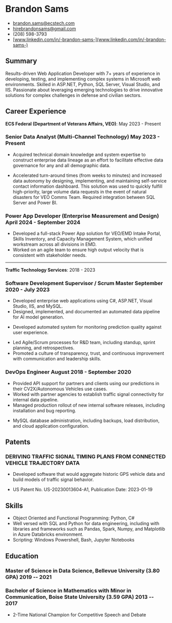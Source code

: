 <!-- The (first) h1 will be used as the <title> of the HTML page -->
# Brandon Sams

<!-- The unordered list immediately after the h1 will be formatted on a single line. It is intended to be used for contact details -->
<!-- - <brandon.sams@ecstech.com> -->
- <brandon.sams@ecstech.com>
- <hirebrandonsams@gmail.com>
- (208) 598-3793
- [www.linkedin.com/in/-brandon-sams-](www.linkedin.com/in/-brandon-sams-)
<!-- - (Remote) Salt Lake City, UT -->
<!-- - [brandonsams.github.io](https://brandonsams.github.io/) -->


## Summary
<!-- The paragraph after the h1 and ul and before the first h2 is optional. It is intended to be used for a short summary. -->
<!-- Data Analyst with extensive experience in business glossary development, data lineage analysis, and Agile methodologies, skilled in leveraging advanced data tools to deliver actionable insights and improve data quality. -->
Results-driven Web Application Developer with 7+ years of experience in developing, testing, and implementing complex systems in Microsoft web environments. Skilled in ASP.NET, Python, SQL Server, Visual Studio, and IIS. Passionate about leveraging emerging technologies to drive innovative solutions for complex challenges in defense and civilian sectors.

## Career Experience

**ECS Federal (Department of Veterans Affairs, VEO)**: May 2023 - Present

### <span>Senior Data Analyst (Multi-Channel Technology) </span> <span>May 2023 - Present</span>

- Acquired technical domain knowledge and system expertise to construct enterprise data lineage as an effort to facilitate effective data governance for any and all demographic data.
<!-- - Read and understood source code and technical documentation for diverse systems across the VA. Used this understanding to construct enterprise data lineage as an effort to facilitate effective data governance for any and all demographic data. -->
- Accelerated turn-around times (from weeks to minutes) and increased data autonomy by designing, implementing, and maintaining self-service contact information dashboard. This solution was used to quickly fulfill high-priority, large volume data requests in the event of natural disasters for VEO Comms Team. Required integration between SQL Server and Power BI.
<!-- - Constructed data lineage diagrams for systems across the VA to ensure effective -->

<!-- - Collected contact information for VEO Comms Annual Sexual Harassment campaign, which saved $1.68M in printing and postage by prioritizing contact via email. Required working with large datasets composed of millions of records. Utilized data cleaning techniques to deduplicate unnecessary records and reach the most veterans possible.
- Facilitated VA Intent to File campaign, informing veterans of their upcoming expiring claims. This was a time-sensitive joint effort with VBA and VEO. Required comparison of contact info between VBA and VA Profile, and comprehensive logic to determine which should be used.
- Quickly fulfilled high-priority, large volume data requests in the event of natural disasters for VEO Comms Team.
- Accelerated turn-around times (from weeks to minutes) and increased data autonomy by designing, implementing, and maintaining self-service contact information dashboard.
- Investigated and tracked data quality issues as visible in Customer Experience Insights.
<!-- - Exploration, aggregation, and documentation of partner systems that are connected to VA Profile -->
<!-- - Researched partner systems that are connected to VA Profile, and aggregated data into dashboard. Also developed process so that this dataset would continue to be updated as new partners get connected. -->

###  <span>Power App Developer (Enterprise Measurement and Design)</span> <span>April 2024 - September 2024</span>

- Developed a full-stack Power App solution for VEO/EMD Intake Portal, Skills Inventory, and Capacity Management System, which unified workstream across all divisions in EMD.
- Worked on an agile team to ensure high output velocity that is consistent with stakeholder needs.

---

**Traffic Technology Services**: 2018 - 2023

<!-- You have to wrap the "left" and "right" half of these headings in spans by hand -->
### <span>Software Development Supervisor / Scrum Master</span> <span>September 2020 - July 2023</span>

- Developed enterprise web applications using C#, ASP.NET, Visual Studio, IIS, and MySQL.
- Designed, implemented, and documented an automated data pipeline for AI model generation.
<!-- - Managed Big Data pipelines with performance in mind, such as with a dataset that grew by 2TB/day. -->
<!-- - Utilized unsupervised machine learning (EP-Means) to cluster circularly distributed statistical data. -->
- Developed automated system for monitoring prediction quality against user experience.
<!-- - Worked with domain experts to incorporate their feedback into predictive models -->
- Led Agile/Scrum processes for R&D team, including standup, sprint planning, and retrospectives.
- Promoted a culture of transparency, trust, and continuous improvement with communication and leadership skills.
<!-- - Utilized data cleaning methods to ensure model input is complete, accurate, consistent, and uniform -->

### <span>DevOps Engineer</span> <span>August 2018 - September 2020</span>

- Provided API support for partners and clients using our predictions in their CV2X/Autonomous Vehicles use cases.
- Worked with partner agencies to establish traffic signal connectivity for internal data pipeline.
- Managed production rollout of new internal software releases, including installation and bug reporting.
<!-- - Developed and implemented quality control metrics for traffic signal predictions against incoming status data -->
<!-- - Windows Server system administration using PowerShell to manage hundreds of servers at a time -->
- MySQL database administration, including backups, load distribution, and cloud application configuration.

<!-- ---

**Nordstrom Distribution Center 89**: 2018
### <span>Seasonal Package Handler</span> <span>June 2018 - August 2018</span>

 - Worked with teammates to unload inbound shipments
 - Prioritized safety in the workplace
 - Efficiently spent time and energy
 - Communicated with other to solve problems
 - Packed outbound orders for customers and retail stores -->

## Patents

### DERIVING TRAFFIC SIGNAL TIMING PLANS FROM CONNECTED VEHICLE TRAJECTORY DATA

- Developed software that would aggregate historic GPS vehicle data and build models of traffic signal behavior.
<!-- - Reduced dependency on parter data being recieved from Advanced Traffic Management Systems
- Tripled the count of traffic signals being modeled in the United States -->
- US Patent No. US-20230013604-A1, Publication Date: 2023-01-19

<!-- ### Certified SAFe 6 Product Owner/Product Manager -->

## Skills

- Object Oriented and Functional Programming: Python, C#
- Well versed with SQL and Python for data engineering, including with libraries and frameworks such as Pandas, Spark, Numpy, and Matplotlib in Azure Databricks environment.
- Scripting: Windows Powershell, Bash, Jupyter Notebooks
<!-- - Data Visualization: Grafana, PowerBI, Tableau, R -->
<!-- - Operating Systems: Confident with software development on/for Linux, Windows, and macOS -->
<!-- - Experienced with the Microsoft Power Platform, including Sharepoint, PowerApps, PowerBI, and Power Automate. -->
<!-- - Strong writing, documentation, and speaking skills. Experienced working with confluence. -->
<!-- - Strong documention skills, especially with building Entity-Relationship Diagrams and Confluence. -->
<!-- - Excellent ability to work cooperatively in a team environment. -->
<!-- - Genuine sense of curiosity to know how things work -->

## Education

### <span>Master of Science in Data Science, Bellevue University (3.80 GPA)</span> <span>2019 -- 2021</span>

<!-- - 3.80 GPA -->

### <span>Bachelor of Science in Mathematics with Minor in Communication, Boise State University (3.59 GPA)</span> <span>2013 -- 2017</span>

- 2-Time National Champion for Competitive Speech and Debate
<!-- - 3.59 GPA -->
<!-- - Honors College Graduate -->
<!-- 
### <span>Valedictorian, Mountain Home Senior High School (4.0 GPA)</span> <span>2009 -- 2013</span> -->

<!-- --- -->
<!-- ---

*References are available upon request.*

-->

<!-- ## Extras
- International Hult Prize Competitor (2017) - Dubai -->

<!-- ## Achievements

- 2-Time National Collegiate Speech and Debate Champion
- International Hult Prize Competitor

--- -->
